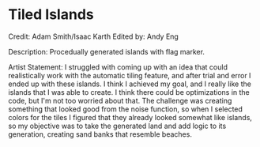 # Tiled Islands

Credit: Adam Smith/Isaac Karth 
Edited by: Andy Eng

Description: Procedually generated islands with flag marker.

Artist Statement: I struggled with coming up with an idea that could realistically work with the automatic tiling feature, and after trial and error I ended up with these islands. I think I achieved my goal, and I really like the islands that I was able to create. I think there could be optimizations in the code, but I'm not too worried about that. The challenge was creating something that looked good from the noise function, so when I selected colors for the tiles I figured that they already looked somewhat like islands, so my objective was to take the generated land and add logic to its generation, creating sand banks that resemble beaches.
